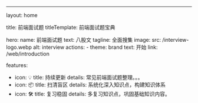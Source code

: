 ---
layout: home
 
title: 前端面试题
titleTemplate: 前端面试题宝典
 
hero:
  name: 前端面试题
  text: 八股文
  tagline: 全面搜集
  image:
    src: /interview-logo.webp
    alt: interview
  actions:
    - theme: brand
      text: 开始
      link: /web/introduction
 
features:
  - icon: 💡
    title: 持续更新
    details: 常见前端面试题整理。。。
  - icon: 📦
    title: 扫清盲区
    details: 系统化深入知识点，构建知识体系
  - icon: 🛠️
    title: 复习稳固
    details: 多复习知识点，巩固基础知识内容。
